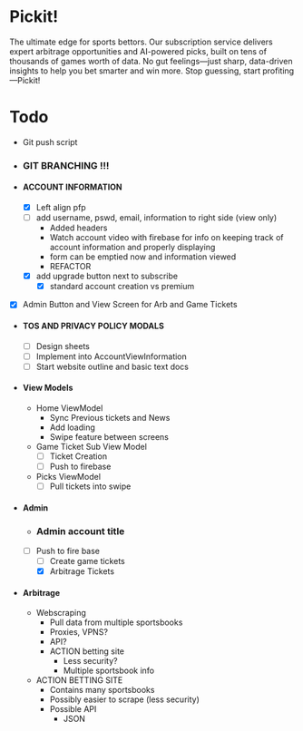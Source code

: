 # Pickit!
The ultimate edge for sports bettors. Our subscription service delivers expert arbitrage 
opportunities and AI-powered picks, built on tens of thousands of games worth of data. 
No gut feelings—just sharp, data-driven insights to help you bet smarter and win more. 
Stop guessing, start profiting—Pickit!

# Todo

- Git push script

- ### GIT BRANCHING !!!

- #### ACCOUNT INFORMATION 
    - [x] Left align pfp
    - [ ] add username, pswd, email, information to right side (view only)
        - Added headers
        - Watch account video with firebase for info on keeping track of account information and properly displaying
        - form can be emptied now and information viewed
        - REFACTOR
    - [x]  add upgrade button next to subscribe
        - [x] standard account creation vs premium

- [x] Admin Button and View Screen for Arb and Game Tickets

- #### TOS AND PRIVACY POLICY MODALS
    - [ ] Design sheets
    - [ ] Implement into AccountViewInformation
    - [ ] Start website outline and basic text docs

- #### View Models
    - Home ViewModel
        - Sync Previous tickets and News
        - Add loading
        - Swipe feature between screens
    - Game Ticket Sub View Model
        - [ ] Ticket Creation
        - [ ] Push to firebase
    - Picks ViewModel
        - [ ] Pull tickets into swipe
    
- #### Admin
    - ### Admin account title
    - [ ] Push to fire base
        - [ ] Create game tickets
        - [x] Arbitrage Tickets

- #### Arbitrage
    - Webscraping
        - Pull data from multiple sportsbooks
        - Proxies, VPNS?
        - API?
        - ACTION betting site
            - Less security?
            - Multiple sportsbook info
    - ACTION BETTING SITE
        - Contains many sportsbooks
        - Possibly easier to scrape (less security)
        - Possible API
            - JSON

